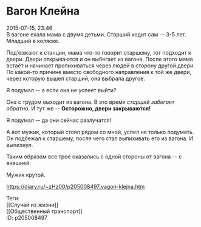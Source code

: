 Вагон Клейна
=============

   
 2015-07-15, 23:46   
  В вагоне ехала мама с двумя детьми. Старший ходит сам -- 3-5 лет. Младший в коляске.   
   
 Под'езжают к станции, мама что-то говорит старшему, тот подходит к двери. Двери открываются и он выбегает из вагона. После этого мама встаёт и начинает пропихиваться через людей в сторону другой двери. По какой-то причине вместо свободного направления к той же двери, через которую вышел старший, она выбрала другое.   
   
 Я подумал -- а если она не успеет выйти?   
   
 Она с трудом выходит из вагона. В это время  *старший забегает обратно.*  И тут же --  **Осторожно, двери закрываются!**    
   
 Я подумал -- да они сейчас разлучатся!   
   
 А вот мужик, который стоял рядом со мной, успел не только подумать. Он подбежал к старшему, после чего стал выпихивать его из вагона. И выпихнул.   
   
 Таким образом все трое оказались с одной стороны от вагона -- с внешней.   
   
 Мужик крутой.   
    
 <https://diary.ru/~zHz00/p205008497_vagon-klejna.htm>   
   
 Теги:   
 [[Случай из жизни]]   
 [[Общественный транспорт]]   
 ID: p205008497